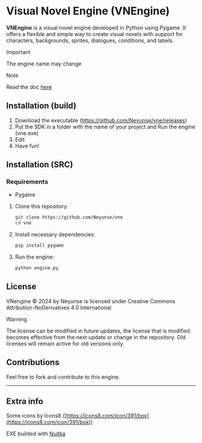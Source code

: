 # Visual Novel Engine (VNEngine)

**VNEngine** is a visual novel engine developed in Python using Pygame. It offers a flexible and simple way to create visual novels with support for characters, backgrounds, sprites, dialogues, conditions, and labels.

> [!IMPORTANT]  
> The engine name may change

>[!NOTE]
>Read the doc [here](https://github.com/Neyunse/vne/wiki)

## Installation (build)

1. Download the executable (https://github.com/Neyunse/vne/releases)
2. Put the SDK in a folder with the name of your project and Run the engine (vne.exe)
3. Edit
4. Have fun!

## Installation (SRC)

### Requirements

* Pygame

1. Clone this repository:
   ```bash
   git clone https://github.com/Neyunse/vne
   cd vne
   ```

2. Install necessary dependencies:
   ```bash
   pip install pygame
   ```

3. Run the engine:
   ```bash
   python engine.py
   ```

## License

VNengine © 2024 by Neyunse is licensed under Creative Commons Attribution-NoDerivatives 4.0 International

> [!WARNING]  
> The license can be modified in future updates, the license that is modified becomes effective from the next update or change in the repository. Old licenses will remain active for old versions only.

## Contributions

Feel free to fork and contribute to this engine.

---

## Extra info

Some icons by Icons8 ([https://icons8.com/icon/391/box](https://icons8.com/icon/391/box))

EXE builded with [Nuitka](https://nuitka.net)